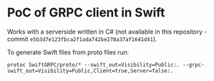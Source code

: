 # PoC of GRPC client in Swift

Works with a serverside written in C# (not available in this repository - commit `e5b3d7e123fbca2f1ada742be278a37af1641d41`).

To generate Swift files from proto files run:
```
protoc SwiftGRPC/proto/* --swift_out=Visibility=Public:. --grpc-swift_out=Visibility=Public,Client=true,Server=false:.
```
